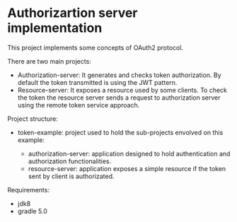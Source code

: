 # Authorizartion server implementation

This project implements some concepts of OAuth2 protocol.

There are two main projects:

  - Authorization-server: It generates and checks token authorization. By default the token transmitted is using the JWT pattern.
  - Resource-server: It exposes a resource used by some clients. To check the token the resource server sends a request to authorization server using the remote token service approach.
  
Project structure:
  - token-example: project used to hold the sub-projects envolved on this example: 
  
    - authorization-server: application designed to hold authentication and authorization functionalities. 
    - resource-server: application exposes a simple resource if the token sent by client is authorizated.

Requirements:
  - jdk8
  - gradle 5.0

